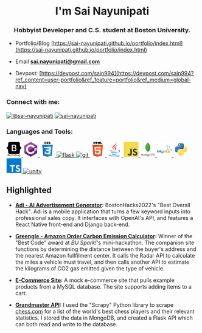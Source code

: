 
<h1 align="center">I'm Sai Nayunipati</h1>
<h3 align="center">Hobbyist Developer and C.S. student at Boston University.</h3>

- Portfolio/Blog [https://sai-nayunipati.github.io/portfolio/index.html](https://sai-nayunipati.github.io/portfolio/index.html)

- Email **sai.nayunipati@gmail.com**

- Devpost: [https://devpost.com/sain994](https://devpost.com/sain994?ref_content=user-portfolio&ref_feature=portfolio&ref_medium=global-nav)

<h3 align="left">Connect with me:</h3>
<p align="left">
<a href="https://twitter.com/@sai_nayunipati" target="blank"><img align="center" src="https://raw.githubusercontent.com/rahuldkjain/github-profile-readme-generator/master/src/images/icons/Social/twitter.svg" alt="@sai-nayunipati" height="30" width="40" /></a>
<a href="https://www.linkedin.com/in/sai-nayunipati-157609224/" target="blank"><img align="center" src="https://raw.githubusercontent.com/rahuldkjain/github-profile-readme-generator/master/src/images/icons/Social/linked-in-alt.svg" alt="sai-nayunipati" height="30" width="40" /></a>
</p>

<h3 align="left">Languages and Tools:</h3>
<p align="left"> <a href="https://getbootstrap.com" target="_blank" rel="noreferrer"> <img src="https://raw.githubusercontent.com/devicons/devicon/master/icons/bootstrap/bootstrap-plain-wordmark.svg" alt="bootstrap" width="40" height="40"/> </a> <a href="https://www.w3schools.com/cs/" target="_blank" rel="noreferrer"> <img src="https://raw.githubusercontent.com/devicons/devicon/master/icons/csharp/csharp-original.svg" alt="csharp" width="40" height="40"/> </a> <a href="https://www.w3schools.com/css/" target="_blank" rel="noreferrer"> <img src="https://raw.githubusercontent.com/devicons/devicon/master/icons/css3/css3-original-wordmark.svg" alt="css3" width="40" height="40"/> </a> <a href="https://flask.palletsprojects.com/" target="_blank" rel="noreferrer"> <img src="https://www.vectorlogo.zone/logos/pocoo_flask/pocoo_flask-icon.svg" alt="flask" width="40" height="40"/> </a> <a href="https://git-scm.com/" target="_blank" rel="noreferrer"> <img src="https://www.vectorlogo.zone/logos/git-scm/git-scm-icon.svg" alt="git" width="40" height="40"/> </a> <a href="https://www.w3.org/html/" target="_blank" rel="noreferrer"> <img src="https://raw.githubusercontent.com/devicons/devicon/master/icons/html5/html5-original-wordmark.svg" alt="html5" width="40" height="40"/> </a> <a href="https://www.java.com" target="_blank" rel="noreferrer"> <img src="https://raw.githubusercontent.com/devicons/devicon/master/icons/java/java-original.svg" alt="java" width="40" height="40"/> </a> <a href="https://developer.mozilla.org/en-US/docs/Web/JavaScript" target="_blank" rel="noreferrer"> <img src="https://raw.githubusercontent.com/devicons/devicon/master/icons/javascript/javascript-original.svg" alt="javascript" width="40" height="40"/> </a> <a href="https://www.mongodb.com/" target="_blank" rel="noreferrer"> <img src="https://raw.githubusercontent.com/devicons/devicon/master/icons/mongodb/mongodb-original-wordmark.svg" alt="mongodb" width="40" height="40"/> </a> <a href="https://www.mysql.com/" target="_blank" rel="noreferrer"> <img src="https://raw.githubusercontent.com/devicons/devicon/master/icons/mysql/mysql-original-wordmark.svg" alt="mysql" width="40" height="40"/> </a> <a href="https://www.python.org" target="_blank" rel="noreferrer"> <img src="https://raw.githubusercontent.com/devicons/devicon/master/icons/python/python-original.svg" alt="python" width="40" height="40"/> </a> <a href="https://www.typescriptlang.org/" target="_blank" rel="noreferrer"> <img src="https://raw.githubusercontent.com/devicons/devicon/master/icons/typescript/typescript-original.svg" alt="typescript" width="40" height="40"/> </a> <a href="https://unity.com/" target="_blank" rel="noreferrer"> <img src="https://www.vectorlogo.zone/logos/unity3d/unity3d-icon.svg" alt="unity" width="40" height="40"/> </a> </p>

## Highlighted

- **[Adi - AI Advertisement Generator](https://github.com/neezacoto/Adi-ai-ads):** BostonHacks2022's "Best Overall Hack". Adi is a mobile application that turns a few keyword inputs into professional sales copy. It interfaces with OpenAI's API, and features a React Native front-end and Django back-end.

- **[Greengle - Amazon Order Carbon Emission Calculator](https://github.com/AdiBhan/Greengle):** Winner of the "Best Code" award at *BU Spark!*'s mini-hackathon. The companion site functions by determining the distance between the buyer's address and the nearest Amazon fullfilment center. It calls the Radar API to calculate the miles a vehicle must travel, and then calls another API to estimate the kilograms of CO2 gas emitted given the type of vehicle.

- **[E-Commerce Site](https://github.com/sai-nayunipati/Hallmark-Induction-Projects/tree/main/Projects/13.%20Mock%20E-Commerce%20Site):** A mock e-commerce site that pulls example products from a MySQL database. The site supports adding items to a cart.

- **[Grandmaster API](https://github.com/sai-nayunipati/Hallmark-Induction-Projects/tree/main/Projects/15.%20API%20With%20Flask%20and%20MongoDB):** I used the "Scrapy" Python library to scrape [chess.com](https://www.chess.com/players) for a list of the world's best chess players and their relevant statistics. I stored the data in MongoDB, and created a Flask API which can both read and write to the database.
